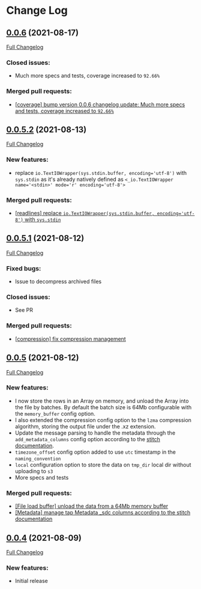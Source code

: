 # Change Log

## [0.0.6](https://github.com/ome9ax/target-s3-jsonl/tree/0.0.6) (2021-08-17)
[Full Changelog](https://github.com/ome9ax/target-s3-jsonl/tree/0.0.5.2...0.0.6)

### Closed issues:
- Much more specs and tests, coverage increased to `92.66%`

### Merged pull requests:
- [[coverage] bump version 0.0.6 changelog update: Much more specs and tests, coverage increased to `92.66%`](https://github.com/ome9ax/target-s3-jsonl/pull/15)

## [0.0.5.2](https://github.com/ome9ax/target-s3-jsonl/tree/0.0.5.2) (2021-08-13)
[Full Changelog](https://github.com/ome9ax/target-s3-jsonl/tree/0.0.5.1...0.0.5.2)

### New features:
- replace `io.TextIOWrapper(sys.stdin.buffer, encoding='utf-8')` with `sys.stdin` as it's already natively defined as `<_io.TextIOWrapper name='<stdin>' mode='r' encoding='utf-8'>`

### Merged pull requests:
- [[readlines] replace `io.TextIOWrapper(sys.stdin.buffer, encoding='utf-8')` with `sys.stdin`](https://github.com/ome9ax/target-s3-jsonl/pull/13)

## [0.0.5.1](https://github.com/ome9ax/target-s3-jsonl/tree/0.0.5.1) (2021-08-12)
[Full Changelog](https://github.com/ome9ax/target-s3-jsonl/tree/0.0.5...0.0.5.1)

### Fixed bugs:
- Issue to decompress archived files

### Closed issues:
- See PR

### Merged pull requests:
- [[compression] fix compression management](https://github.com/ome9ax/target-s3-jsonl/pull/12)

## [0.0.5](https://github.com/ome9ax/target-s3-jsonl/tree/0.0.5) (2021-08-12)
[Full Changelog](https://github.com/ome9ax/target-s3-jsonl/tree/0.0.4...0.0.5)

### New features:
- I now store the rows in an Array on memory, and unload the Array into the file by batches. By default the batch size is 64Mb configurable with the `memory_buffer` config option.
- I also extended the compression config option to the `lzma` compression algorithm, storing the output file under the .xz extension.
- Update the message parsing to handle the metadata through the `add_metadata_columns` config option according to the [stitch documentation](https://www.stitchdata.com/docs/data-structure/integration-schemas#sdc-columns).
- `timezone_offset` config option added to use `utc` timestamp in the `naming_convention`
- `local` configuration option to store the data on `tmp_dir` local dir without uploading to `s3`
- More specs and tests

### Merged pull requests:
- [[File load buffer] unload the data from a 64Mb memory buffer](https://github.com/ome9ax/target-s3-jsonl/pull/8)
- [[Metadata] manage tap Metadata _sdc columns according to the stitch documentation](https://github.com/ome9ax/target-s3-jsonl/pull/9)

## [0.0.4](https://github.com/ome9ax/target-s3-jsonl/tree/0.0.4) (2021-08-09)
[Full Changelog](https://github.com/ome9ax/target-s3-jsonl/tree/0.0.0...0.0.4)

### New features:
- Initial release
